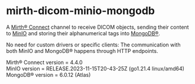 # mirth-dicom-minio-mongodb
A [Mirth® Connect](https://www.nextgen.com/solutions/interoperability/mirth-integration-engine) channel to receive DICOM objects, sending their content to [MinIO](https://min.io/) and storing their alphanumerical tags into [MongoDB®](https://www.mongodb.com/).

No need for custom drivers or specific clients: The communication with both MinIO and MongoDB® happens through HTTP endpoints.

Mirth® Connect version = 4.4.0  
MinIO version = RELEASE.2023-11-15T20-43-25Z (go1.21.4 linux/amd64)  
MongoDB® version = 6.0.12 (Atlas)
